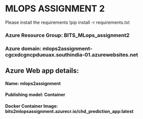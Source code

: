 # MLOPS ASSIGNMENT 2

Please install the requirements
!pip install -r requirements.txt

### Azure Resource Group: BITS_MLops_assignment2
### Azure domain: mlops2assignment-cgcxdcgncpdueuax.southindia-01.azurewebsites.net

## Azure Web app details:

#### Name: mlops2assignment
#### Publishing model: Container
#### Docker Container Image: bits2mlopsassignment.azurecr.io/chd_prediction_app:latest

